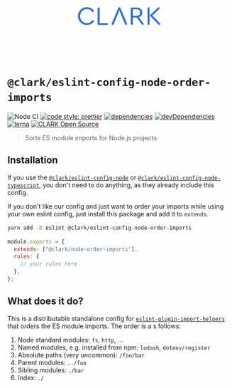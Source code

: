 <p align="center">
  <a href="https://github.com/ClarkSource/eslint-config#readme">
    <br><br><br><br><br>
    <img alt="CLARK" src="../../docs/assets/clark.svg" height="40">
    <br><br><br><br><br>
  </a>
</p>

# `@clark/eslint-config-node-order-imports`

![Node CI](https://github.com/ClarkSource/eslint-config/workflows/Node%20CI/badge.svg)
[![code style: prettier](https://img.shields.io/badge/code_style-prettier-ff69b4.svg)](https://github.com/prettier/prettier)
[![dependencies](https://david-dm.org/ClarkSource/eslint-config/status.svg?path=packages/eslint-config-node-order-imports)](https://david-dm.org/ClarkSource/eslint-config?path=packages/eslint-config-node-order-imports)
[![devDependencies](https://david-dm.org/ClarkSource/eslint-config/dev-status.svg?path=packages/eslint-config-node-order-imports)](https://david-dm.org/ClarkSource/eslint-config?path=packages/eslint-config-node-order-imports&type=dev)
[![lerna](https://img.shields.io/badge/maintained%20with-lerna-cc00ff.svg)](https://lernajs.io/)
[![CLARK Open Source](https://img.shields.io/badge/CLARK-Open%20Source-%232B6CDE.svg)](https://www.clark.de/de/jobs)

> Sorts ES module imports for Node.js projects

## Installation

If you use the [`@clark/eslint-config-node`][eslint-config-node] or
[`@clark/eslint-config-node-typescript`][eslint-config-node-typescript], you
don't need to do anything, as they already include this config.

[eslint-config-node]: https://github.com/ClarkSource/eslint-config/tree/main/packages/eslint-config-node
[eslint-config-node-typescript]: https://github.com/ClarkSource/eslint-config/tree/main/packages/eslint-config-node-typescript

If you don't like our config and just want to order your imports while using
your own eslint config, just install this package and add it to `extends`.

```bash
yarn add -D eslint @clark/eslint-config-node-order-imports
```

```js
module.exports = {
  extends: ["@clark/node-order-imports"],
  rules: {
    // your rules here
  },
};
```

## What does it do?

This is a distributable standalone config for
[`eslint-plugin-import-helpers`][eslint-plugin-import-helpers] that orders the
ES module imports. The order is a s follows:

1. Node standard modules: `fs`, `http`, ...
2. Named modules, e.g. installed from npm: `lodash`, `dotenv/register`
3. Absolute paths (very uncommon): `/foo/bar`
4. Parent modules: `../foo`
5. Sibling modules: `./bar`
6. Index: `./`

[eslint-plugin-import-helpers]: https://github.com/Tibfib/eslint-plugin-import-helpers
